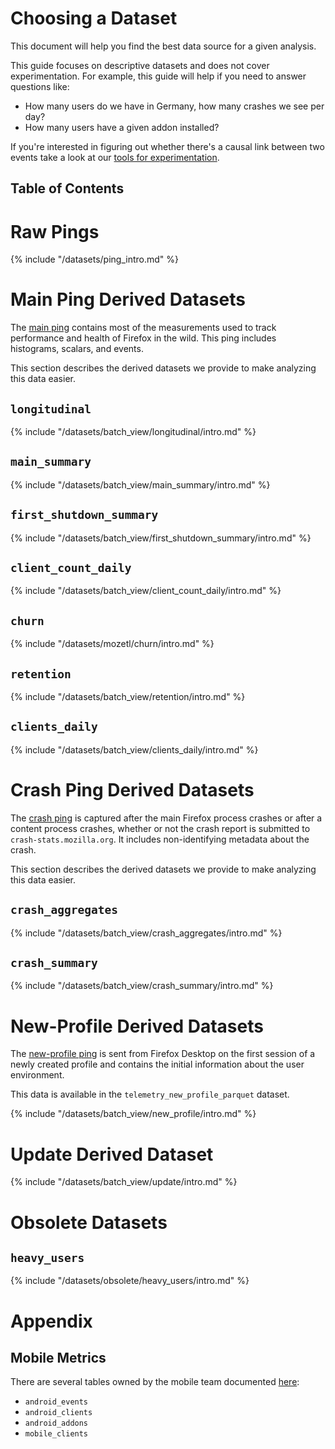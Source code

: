 # Choosing a Dataset

This document will help you find the best data source for a given analysis.

This guide focuses on descriptive datasets and does not cover experimentation.
For example, this guide will help if you need to answer questions like:

- How many users do we have in Germany, how many crashes we see per day?
- How many users have a given addon installed?

If you're interested in figuring out whether there's a causal link between two events
take a look at our [tools for experimentation](/tools/experiments.md).

## Table of Contents

<!-- toc -->

# Raw Pings

{% include "/datasets/ping_intro.md" %}

# Main Ping Derived Datasets

The [main ping](https://firefox-source-docs.mozilla.org/toolkit/components/telemetry/telemetry/data/main-ping.html)
contains most of the measurements used to track performance and health of Firefox in the wild.
This ping includes histograms, scalars, and events.

This section describes the derived datasets we provide to make analyzing this data easier.

## `longitudinal`

{% include "/datasets/batch_view/longitudinal/intro.md" %}

## `main_summary`

{% include "/datasets/batch_view/main_summary/intro.md" %}

## `first_shutdown_summary`

{% include "/datasets/batch_view/first_shutdown_summary/intro.md" %}

## `client_count_daily`

{% include "/datasets/batch_view/client_count_daily/intro.md" %}

## `churn`

{% include "/datasets/mozetl/churn/intro.md" %}

## `retention`

{% include "/datasets/batch_view/retention/intro.md" %}

## `clients_daily`

{% include "/datasets/batch_view/clients_daily/intro.md" %}

# Crash Ping Derived Datasets

The [crash ping](https://firefox-source-docs.mozilla.org/toolkit/components/telemetry/telemetry/data/crash-ping.html)
is captured after the main Firefox process crashes or after a content process crashes,
whether or not the crash report is submitted to `crash-stats.mozilla.org`.
It includes non-identifying metadata about the crash.

This section describes the derived datasets we provide to make analyzing this data easier.

## `crash_aggregates`

{% include "/datasets/batch_view/crash_aggregates/intro.md" %}

## `crash_summary`

{% include "/datasets/batch_view/crash_summary/intro.md" %}

# New-Profile Derived Datasets

The [new-profile ping](https://firefox-source-docs.mozilla.org/toolkit/components/telemetry/telemetry/data/new-profile-ping.html)
is sent from Firefox Desktop on the first session of a newly created profile and contains the initial
information about the user environment.

This data is available in the `telemetry_new_profile_parquet` dataset.

{% include "/datasets/batch_view/new_profile/intro.md" %}

# Update Derived Dataset

{% include "/datasets/batch_view/update/intro.md" %}

# Obsolete Datasets

## `heavy_users`

{% include "/datasets/obsolete/heavy_users/intro.md" %}

# Appendix

## Mobile Metrics

There are several tables owned by the mobile team documented
[here](https://wiki.mozilla.org/Mobile/Metrics/Redash):

* `android_events`
* `android_clients`
* `android_addons`
* `mobile_clients`


